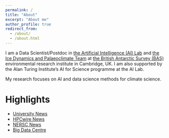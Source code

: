 ```yaml
---
permalink: /
title: "About"
excerpt: "About me"
author_profile: true
redirect_from: 
  - /about/
  - /about.html
---
```


I am a Data Scientist/Postdoc in [the Artificial Intelligence (AI) Lab](https://www.bas.ac.uk/project/ai/) and [the Ice Dynamics and Palaeoclimate Team](https://www.bas.ac.uk/team/science-teams/ice-and-past-climate/) at [the British Antarctic Survey (BAS)](https://www.bas.ac.uk/) environmental research institute in Cambridge, UK. I am also supported by the Alan Turing Institute’s AI for Science programme at the AI Lab.

My research focuses on AI and data science methods for climate science.

Highlights
===
* [University News](https://www.liverpool.ac.uk/electrical-engineering-electronics-and-computer-science/news/stories/title,1245388,en.html) 
* [HPCwire News](https://www.hpcwire.com/2018/12/06/topology-can-help-us-find-patterns-in-weather/)
* [NERSC News](https://www.nersc.gov/news-publications/nersc-news/science-news/2018/old-school-new-school-geometry-physics-and-machine-learning-take-on-climate-research-data-challenges/)
* [Big Data Centre](https://news.liverpool.ac.uk/2017/08/30/computer-scientists-partner-with-intel-and-us-department-of-energy-on-big-data-centre/)



